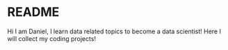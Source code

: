 # README

Hi I am Daniel, I learn data related topics to become a data scientist!
Here I will collect my coding projects!
